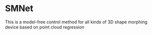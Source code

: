 # SMNet
This is a model-free control method for all kinds of 3D shape morphing device based on point cloud regression
